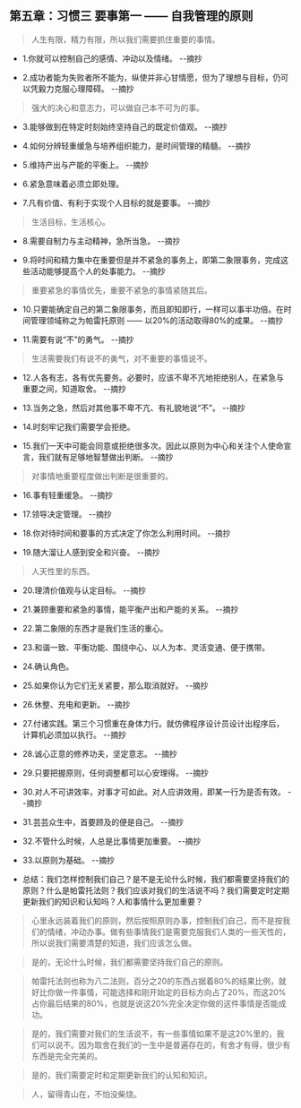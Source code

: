 ## 第五章：习惯三 要事第一 —— 自我管理的原则

>人生有限，精力有限，所以我们需要抓住重要的事情。

- 1.你就可以控制自己的感情、冲动以及情绪。 --摘抄

- 2.成功者能为失败者所不能为，纵使并非心甘情愿，但为了理想与目标，仍可以凭毅力克服心理障碍。 --摘抄

>强大的决心和意志力，可以做自己本不可为的事。

- 3.能够做到在特定时刻始终坚持自己的既定价值观。 --摘抄

- 4.如何分辨轻重缓急与培养组织能力，是时间管理的精髓。 --摘抄

- 5.维持产出与产能的平衡上。 --摘抄

- 6.紧急意味着必须立即处理。

- 7.凡有价值、有利于实现个人目标的就是要事。 --摘抄

>生活目标，生活核心。

- 8.需要自制力与主动精神，急所当急。 --摘抄

- 9.将时间和精力集中在重要但是并不紧急的事务上，即第二象限事务，完成这些活动能够提高个人的处事能力。 --摘抄

>重要紧急的事情优先，重要不紧急的事情紧随其后。

- 10.只要能确定自己的第二象限事务，而且即知即行，一样可以事半功倍。在时间管理领域称之为帕雷托原则 —— 以20%的活动取得80%的成果。 --摘抄

- 11.需要有说“不”的勇气。 --摘抄

>生活需要我们有说不的勇气，对不重要的事情说不。

- 12.人各有志，各有优先要务。必要时，应该不卑不亢地拒绝别人，在紧急与重要之间，知道取舍。 --摘抄

- 13.当务之急，然后对其他事不卑不亢、有礼貌地说“不”。 --摘抄

- 14.时刻牢记我们需要学会拒绝。

- 15.我们一天中可能会同意或拒绝很多次。因此以原则为中心和关注个人使命宣言，我们就有足够地智慧做出判断。 --摘抄

>对事情地重要程度做出判断是很重要的。

- 16.事有轻重缓急。 --摘抄

- 17.领导决定管理。 --摘抄

- 18.你对待时间和要事的方式决定了你怎么利用时间。 --摘抄

- 19.随大溜让人感到安全和兴奋。 --摘抄

>人天性里的东西。

- 20.理清价值观与认定目标。 --摘抄

- 21.兼顾重要和紧急的事情，能平衡产出和产能的关系。 --摘抄

- 22.第二象限的东西才是我们生活的重心。

- 23.和谐一致、平衡功能、围绕中心、以人为本、灵活变通、便于携带。

- 24.确认角色。

- 25.如果你认为它们无关紧要，那么取消就好。 --摘抄

- 26.休整、充电和更新。 --摘抄

- 27.付诸实践。第三个习惯重在身体力行。就仿佛程序设计员设计出程序后，计算机必须加以执行。 --摘抄

- 28.诚心正意的修养功夫，坚定意志。 --摘抄

- 29.只要把握原则，任何调整都可以心安理得。 --摘抄

- 30.对人不可讲效率，对事才可如此。对人应讲效用，即某一行为是否有效。 --摘抄

- 31.芸芸众生中，首要顾及的便是自己。 --摘抄

- 32.不管什么时候，人总是比事情更加重要。 --摘抄

- 33.以原则为基础。 --摘抄

- 总结：我们怎样控制我们自己？是不是无论什么时候，我们都需要坚持我们的原则？什么是帕雷托法则？我们应该对我们的生活说不吗？我们需要定时定期更新我们的知识和认知吗？人和事情什么更加重要？

>心里永远装着我们的原则，然后按照原则办事，控制我们自己，而不是按我们的情绪，冲动办事。做有些事情我们是需要克服我们人类的一些天性的，所以说我们需要清楚的知道，我们应该怎么做。

>是的，无论什么时候，我们都需要坚持我们自己的原则。

>帕雷托法则也称为八二法则，百分之20的东西占据着80%的结果比例，就好比你做一件事情，可能选择和刚开始定的目标方向占了20%，而这20%占你最后结果的80%，也就是说这20%完全决定你做的这件事情是否能成功。

>是的，我们需要对我们的生活说不，有一些事情如果不是这20%里的，我们可以说不。因为取舍在我们的一生中是普遍存在的，有舍才有得，很少有东西是完全完美的。

>是的，我们需要定时和定期更新我们的认知和知识。

>人，留得青山在，不怕没柴烧。
